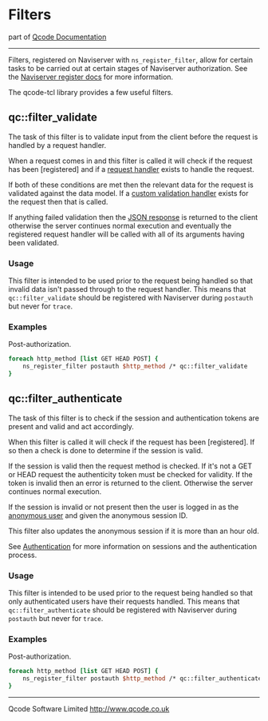Filters
=======
part of [Qcode Documentation](index.md)

* * *

Filters, registered on Naviserver with `ns_register_filter`, allow for certain tasks to be carried out at certain stages of Naviserver authorization. See the [Naviserver register docs] for more information.

The qcode-tcl library provides a few useful filters.


qc::filter_validate
---------------

The task of this filter is to validate input from the client before the request is handled by a request handler.

When a request comes in and this filter is called it will check if the request has been [registered] and if a [request handler] exists to handle the request.

If both of these conditions are met then the relevant data for the request is validated against the data model. If a [custom validation handler] exists for the request then that is called.

If anything failed validation then the [JSON response] is returned to the client otherwise the server continues normal execution and eventually the registered request handler will be called with all of its arguments having been validated.

### Usage

This filter is intended to be used prior to the request being handled so that invalid data isn't passed through to the request handler. This means that `qc::filter_validate` should be registered with Naviserver during `postauth` but never for `trace`.

### Examples

Post-authorization.

```tcl
foreach http_method [list GET HEAD POST] {
    ns_register_filter postauth $http_method /* qc::filter_validate
}
```


qc::filter_authenticate
-------------------

The task of this filter is to check if the session and authentication tokens are present and valid and act accordingly.

When this filter is called it will check if the request has been [registered]. If so then a check is done to determine if the session is valid.

If the session is valid then the request method is checked. If it's not a GET or HEAD request the authenticity token must be checked for validity. If the token is invalid then an error is returned to the client. Otherwise  the server continues normal execution.

If the session is invalid or not present then the user is logged in as the [anonymous user] and given the anonymous session ID.

This filter also updates the anonymous session if it is more than an hour old.

See [Authentication] for more information on sessions and the authentication process.

### Usage

This filter is intended to be used prior to the request being handled so that only authenticated users have their requests handled. This means that `qc::filter_authenticate` should be registered with Naviserver during `postauth` but never for `trace`.

### Examples

Post-authorization.

```tcl
foreach http_method [list GET HEAD POST] {
    ns_register_filter postauth $http_method /* qc::filter_authenticate
}
```

* * *

Qcode Software Limited <http://www.qcode.co.uk>

[Naviserver register docs]: http://naviserver.sourceforge.net/n/naviserver/files/ns_register.html#3
[JSON response]: global-json-response.md
[registered for validation]: registration.md
[request handler]: registration.md
[custom validation handler]: registration.md
[registered for authentication]: registration.md
[anonymous user]: auth.md
[Authentication]: auth.md